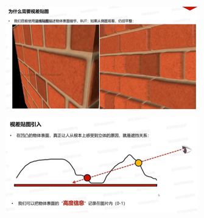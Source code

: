 ![输入图片说明](/imgs/2025-02-23/rPsFTtKYeXrFpMXZ.png)

![输入图片说明](/imgs/2025-02-23/3VpPJngGTiqt4g2n.png)
<!--stackedit_data:
eyJoaXN0b3J5IjpbLTExOTcwMDgyNzksLTIwOTQ5OTYwNjBdfQ
==
-->